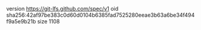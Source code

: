 version https://git-lfs.github.com/spec/v1
oid sha256:42af97be383c0d60d0104b6385fad7525280eeae3b63a6be34f494f9a5e9b21b
size 1108
